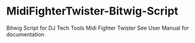 # MidiFighterTwister-Bitwig-Script
Bitwig Script for DJ Tech Tools Midi Fighter Twister
See User Manual for documentation

